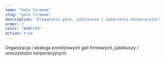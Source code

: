 ```yaml
---
name: "Gale Firmowe"
slug: "gale-firmowe"
description: "Eleganckie gale, jubileusze i wydarzenia korporacyjne"
order: 2
color: "#8B5CF6"
active: true
---
```


Organizacja i obsługa prestiżowych gali firmowych, jubileuszy i uroczystości korporacyjnych.
